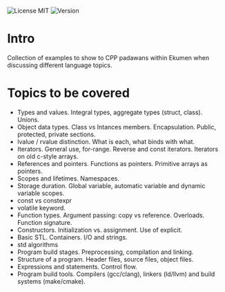 ![License MIT](https://img.shields.io/dub/l/vibe-d.svg)
![Version](https://img.shields.io/badge/version-v3.3-green.svg)

# Intro

Collection of examples to show to CPP padawans within Ekumen when discussing different language topics.

# Topics to be covered

* Types and values. Integral types, aggregate types (struct, class). Unions.
* Object data types. Class vs Intances members. Encapsulation. Public, protected, private sections.
* lvalue / rvalue distinction. What is each, what binds with what.
* Iterators. General use, for-range. Reverse and const iterators. Iterators on old c-style arrays.
* References and pointers. Functions as pointers. Primitive arrays as pointers.
* Scopes and lifetimes. Namespaces.
* Storage duration. Global variable, automatic variable and dynamic variable scopes.
* const vs constexpr
* volatile keyword.
* Function types. Argument passing: copy vs reference. Overloads. Function signature.
* Constructors. Initialization vs. assignment. Use of explicit.
* Basic STL. Containers. I/O and strings.
* std algorithms
* Program build stages. Preprocessing, compilation and linking.
* Structure of a program. Header files, source files, object files.
* Expressions and statements. Control flow.
* Program build tools. Compilers (gcc/clang), linkers (ld/llvm) and build systems (make/cmake).

